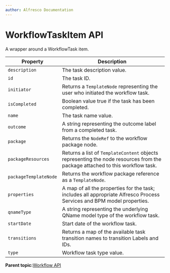 ```yaml
---
author: Alfresco Documentation
---
```


# WorkflowTaskItem API

A wrapper around a WorkflowTask item.

|Property|Description|
|--------|-----------|
|`description`|The task description value.|
|`id`|The task ID.|
|`initiator`|Returns a `TemplateNode` representing the user who initiated the workflow task.|
|`isCompleted`|Boolean value true if the task has been completed.|
|`name`|The task name value.|
|`outcome`|A string representing the outcome label from a completed task.|
|`package`|Returns the `NodeRef` to the workflow package node.|
|`packageResources`|Returns a list of `TemplateContent` objects representing the node resources from the package attached to this workflow task.|
|`packageTemplateNode`|Returns the workflow package reference as a `TemplateNode`.|
|`properties`|A map of all the properties for the task; includes all appropriate Alfresco Process Services and BPM model properties.|
|`qnameType`|A string representing the underlying QName model type of the workflow task.|
|`startDate`|Start date of the workflow task.|
|`transitions`|Returns a map of the available task transition names to transition Labels and IDs.|
|`type`|Workflow task type value.|

**Parent topic:**[Workflow API](../references/API-FreeMarker-Workflow.md)

